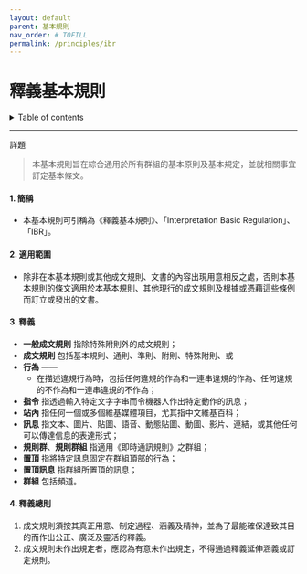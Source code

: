 ```yaml
---
layout: default
parent: 基本規則
nav_order: # TOFILL
permalink: /principles/ibr
---
```


# 釋義基本規則

<details close markdown="block">
  <summary>
    Table of contents
  </summary>
  {: .text-delta }
- TOC
{:toc}
</details>

---

詳題
> 本基本規則旨在綜合通用於所有群組的基本原則及基本規定，並就相關事宜訂定基本條文。

#### 1. 簡稱

- 本基本規則可引稱為《釋義基本規則》、「Interpretation Basic Regulation」、「IBR」。

#### 2. 適用範圍

- 除非在本基本規則或其他成文規則、文書的內容出現用意相反之處，否則本基本規則的條文適用於本基本規則、其他現行的成文規則及根據或憑藉這些條例而訂立或發出的文書。

#### 3. 釋義

- **一般成文規則** 指除特殊附則外的成文規則；
- **成文規則** 包括基本規則、通則、準則、附則、特殊附則、或
- **行為** ——
  - 在描述違規行為時，包括任何違規的作為和一連串違規的作為、任何違規的不作為和一連串違規的不作為；
- **指令** 指透過輸入特定文字字串而令機器人作出特定動作的訊息；
- **站內** 指任何一個或多個維基媒體項目，尤其指中文維基百科；
- **訊息** 指文本、圖片、貼圖、語音、動態貼圖、動圖、影片、連結，或其他任何可以傳達信息的表達形式；
- **規則群**、**規則群組** 指適用《即時通訊規則》之群組；
- **置頂** 指將特定訊息固定在群組頂部的行為；
- **置頂訊息** 指群組所置頂的訊息；
- **群組** 包括頻道。

#### 4. 釋義總則

1. 成文規則須按其真正用意、制定過程、涵義及精神，並為了最能確保達致其目的而作出公正、廣泛及靈活的釋義。
2. 成文規則未作出規定者，應認為有意未作出規定，不得通過釋義延伸涵義或訂定規則。
